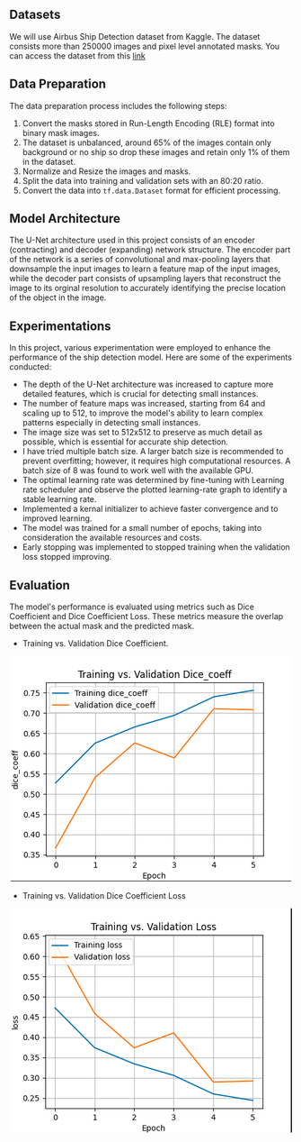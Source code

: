 

## Datasets
We will use Airbus Ship Detection dataset from Kaggle. The dataset consists more than 250000 images and pixel level annotated masks. You can access the dataset from this [link](https://www.kaggle.com/c/airbus-ship-detection/data)


## Data Preparation
The data preparation process includes the following steps:
1. Convert the masks stored in Run-Length Encoding (RLE) format into binary mask images.
2. The dataset is unbalanced, around 65% of the images contain only background or no ship so drop these images and retain only 1% of them in the dataset.
2. Normalize and Resize the images and masks.
3. Split the data into training and validation sets with an 80:20 ratio.
4. Convert the data into `tf.data.Dataset` format for efficient processing.

## Model Architecture
The U-Net architecture used in this project consists of an encoder (contracting) and decoder (expanding) network structure. The encoder part of the network is a series of convolutional and max-pooling layers that downsample the input images to learn a feature map of the input images, while the decoder part consists of upsampling layers that reconstruct the image to its orginal resolution to accurately identifying the precise location of the object in the image.


## Experimentations
In this project, various experimentation were employed to enhance the performance of the ship detection model. Here are some of the experiments conducted:
- The depth of the U-Net architecture was increased to capture more detailed features, which is crucial for detecting small instances.
- The number of feature maps was increased, starting from 64 and scaling up to 512, to improve the model's ability to learn complex patterns especially in detecting small instances.
- The image size was set to 512x512 to preserve as much detail as possible, which is essential for accurate ship detection.
- I have tried multiple batch size. A larger batch size is recommended to prevent overfitting; however, it requires high computational resources. A batch size of 8 was found to work well with the available GPU.
- The optimal learning rate was determined by fine-tuning with Learning rate scheduler and observe the plotted learning-rate graph to identify a stable learning rate.
- Implemented a kernal initializer to achieve faster convergence and to improved learning.
- The model was trained for a small number of epochs, taking into consideration the available resources and costs.
- Early stopping was implemented to stopped training when the validation loss stopped improving.

## Evaluation
The model's performance is evaluated using metrics such as Dice Coefficient and Dice Coefficient Loss. These metrics measure the overlap between the actual mask and the predicted mask.

- Training vs. Validation Dice Coefficient.
<p align="center">
  <img src="../outputs/training_validation_dice_coeff.png" alt="Evaluation Metrics">
</p>

- Training vs. Validation Dice Coefficient Loss
<p align="center">
  <img src="../outputs/training_validation_loss.png" alt="Evaluation Metrics">
</p>

